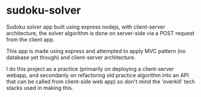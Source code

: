 # sudoku-solver
Sudoku solver app built using express nodejs, with client-server architecture,
the solver algorithm is done on server-side via a POST request from the client app.

This app is made using express and attempted to apply MVC pattern (no database yet though) and client-server architecture.

I do this project as a practice (primarily on deploying a client-server webapp, and secondarily on refactoring old practice algorithm into an API that can be called from client-side web app) so don't mind the 'overkill' tech stacks used in making this.
